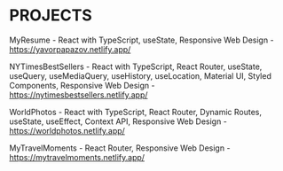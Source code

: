 # PROJECTS

MyResume - React with TypeScript, useState, Responsive Web Design - https://yavorpapazov.netlify.app/

NYTimesBestSellers - React with TypeScript, React Router, useState, useQuery, useMediaQuery, useHistory, useLocation, Material UI, Styled Components, Responsive Web Design - https://nytimesbestsellers.netlify.app/

WorldPhotos - React with TypeScript, React Router, Dynamic Routes, useState, useEffect, Context API, Responsive Web Design - https://worldphotos.netlify.app/

MyTravelMoments - React Router, Responsive Web Design - https://mytravelmoments.netlify.app/
